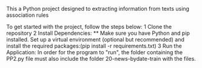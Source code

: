 This a Python project designed to extracting information from texts using association rules

To get started with the project, follow the steps below:
1 Clone the repository
2 Install Dependencies: ** Make sure you have Python and pip installed. Set up a virtual environment (optional but recommended) and install the required packages:(pip install -r requirements.txt)
3  Run the Application:  In order for the program to "run", the folder containing the PP2.py file must also include the folder 20-news-bydate-train with the files.
